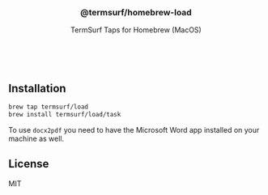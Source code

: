 
<br/>
<br/>
<br/>
<br/>
<br/>
<br/>
<br/>

<h3 align='center'>@termsurf/homebrew-load</h3>
<p align='center'>
  TermSurf Taps for Homebrew (MacOS)
</p>

<br/>
<br/>
<br/>

## Installation

```bash
brew tap termsurf/load
brew install termsurf/load/task
```

To use `docx2pdf` you need to have the Microsoft Word app installed on your machine as well.

## License

MIT
